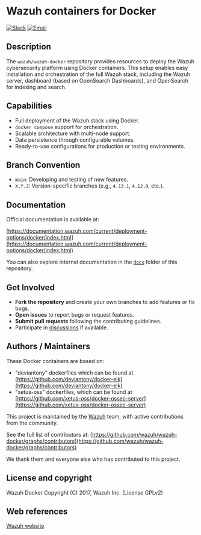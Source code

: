 # Wazuh containers for Docker

[![Slack](https://img.shields.io/badge/slack-join-blue.svg)](https://wazuh.com/community/join-us-on-slack/)
[![Email](https://img.shields.io/badge/email-join-blue.svg)](https://groups.google.com/forum/#!forum/wazuh)

## Description

The `wazuh/wazuh-docker` repository provides resources to deploy the Wazuh cybersecurity platform using Docker containers. This setup enables easy installation and orchestration of the full Wazuh stack, including the Wazuh server, dashboard (based on OpenSearch Dashboards), and OpenSearch for indexing and search.

## Capabilities

- Full deployment of the Wazuh stack using Docker.
- `docker compose` support for orchestration.
- Scalable architecture with multi-node support.
- Data persistence through configurable volumes.
- Ready-to-use configurations for production or testing environments.

## Branch Convention

- `main`: Developing and testing of new features.
- `X.Y.Z`: Version-specific branches (e.g., `4.13.1`, `4.12.0`, etc.).

## Documentation

Official documentation is available at:

[https://documentation.wazuh.com/current/deployment-options/docker/index.html](https://documentation.wazuh.com/current/deployment-options/docker/index.html)

You can also explore internal documentation in the [`docs`](https://github.com/wazuh/wazuh-docker/tree/main/docs) folder of this repository.

## Get Involved

- **Fork the repository** and create your own branches to add features or fix bugs.
- **Open issues** to report bugs or request features.
- **Submit pull requests** following the contributing guidelines.
- Participate in [discussions](https://github.com/wazuh/wazuh-docker/discussions) if available.

## Authors / Maintainers

These Docker containers are based on:

*  "deviantony" dockerfiles which can be found at [https://github.com/deviantony/docker-elk](https://github.com/deviantony/docker-elk)
*  "xetus-oss" dockerfiles, which can be found at [https://github.com/xetus-oss/docker-ossec-server](https://github.com/xetus-oss/docker-ossec-server)

This project is maintained by the [Wazuh](https://wazuh.com) team, with active contributions from the community.

See the full list of contributors at:
[https://github.com/wazuh/wazuh-docker/graphs/contributors](https://github.com/wazuh/wazuh-docker/graphs/contributors)

We thank them and everyone else who has contributed to this project.

## License and copyright

Wazuh Docker Copyright (C) 2017, Wazuh Inc. (License GPLv2)

## Web references

[Wazuh website](http://wazuh.com)
